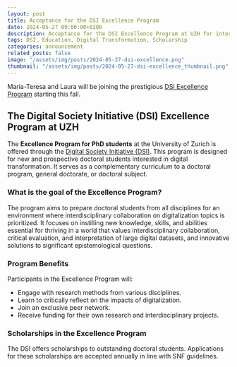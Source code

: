 ```yaml
---
layout: post
title: Acceptance for the DSI Excellence Program
date: 2024-05-27 09:00:00+0200
description: Acceptance for the DSI Excellence Program at UZH for interdisciplinary doctoral studies in digital transformation.
tags: DSI, Education, Digital Transformation, Scholarship
categories: announcement
related_posts: false
image: "/assets/img/posts/2024-05-27-dsi-excellence.png"
thumbnail: "/assets/img/posts/2024-05-27-dsi-excellence_thumbnail.png"
---
```


Maria-Teresa and Laura will be joining the prestigious [DSI Excellence Program](https://www.dsi.uzh.ch/en/education/excellence-program.html) starting this fall.

## The Digital Society Initiative (DSI) Excellence Program at UZH

The **Excellence Program for PhD students** at the University of Zurich is offered through the [Digital Society Initiative (DSI)](https://www.dsi.uzh.ch/en.html). This program is designed for new and prospective doctoral students interested in digital transformation. It serves as a complementary curriculum to a doctoral program, general doctorate, or doctoral subject.

### What is the goal of the Excellence Program?

The program aims to prepare doctoral students from all disciplines for an environment where interdisciplinary collaboration on digitalization topics is prioritized. It focuses on instilling new knowledge, skills, and abilities essential for thriving in a world that values interdisciplinary collaboration, critical evaluation, and interpretation of large digital datasets, and innovative solutions to significant epistemological questions.

### Program Benefits

Participants in the Excellence Program will:

- Engage with research methods from various disciplines.
- Learn to critically reflect on the impacts of digitalization.
- Join an exclusive peer network.
- Receive funding for their own research and interdisciplinary projects.

### Scholarships in the Excellence Program

The DSI offers scholarships to outstanding doctoral students. Applications for these scholarships are accepted annually in line with SNF guidelines.
